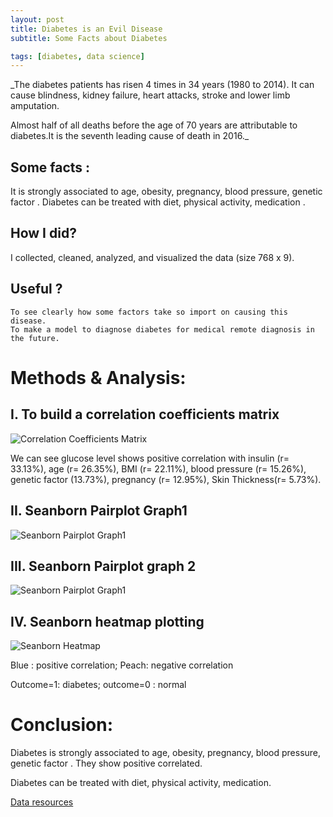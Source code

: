 ```yaml
---
layout: post
title: Diabetes is an Evil Disease
subtitle: Some Facts about Diabetes

tags: [diabetes, data science]
---
```


_The diabetes patients has risen 4 times in 34 years (1980 to 2014). It can cause blindness, kidney failure, heart attacks, stroke and lower limb amputation.

Almost half of all deaths before the age of 70 years are attributable to diabetes.It is the seventh leading cause of death in 2016._

## Some facts :

It is strongly associated to age, obesity, pregnancy, blood pressure, genetic factor . Diabetes can be treated with diet, physical activity, medication .

## How I did?

I collected, cleaned, analyzed, and visualized the data (size 768 x 9).

## Useful ?

    To see clearly how some factors take so import on causing this disease.
    To make a model to diagnose diabetes for medical remote diagnosis in the future.

# Methods & Analysis:

## I. To build a correlation coefficients matrix 
![Correlation Coefficients Matrix](https://miro.medium.com/max/879/1*Gzzi5g8u5bZPNswjcvVhyA.png)


We can see glucose level shows positive correlation with insulin (r= 33.13%), age (r= 26.35%), BMI (r= 22.11%), blood pressure (r= 15.26%), genetic factor (13.73%), pregnancy (r= 12.95%), Skin Thickness(r= 5.73%).

## II. Seanborn Pairplot Graph1
![Seanborn Pairplot Graph1](https://miro.medium.com/max/1144/1*uk3jEFXDZCeRybhasmW9iA.png)


## III. Seanborn Pairplot graph 2
![Seanborn Pairplot Graph1](https://miro.medium.com/max/1349/1*otYsp9K0m2JA04vvq4IlEw.png)

## IV. Seanborn heatmap plotting
![Seanborn Heatmap](https://miro.medium.com/max/350/1*ZFndad4dfp2xtRdywkz_0Q.png)

Blue : positive correlation; Peach: negative correlation

Outcome=1: diabetes; outcome=0 : normal



# Conclusion:

Diabetes is strongly associated to age, obesity, pregnancy, blood pressure, genetic factor . They show positive correlated.

Diabetes can be treated with diet, physical activity, medication.


[Data resources](https://data.world/anaozp/diabetes/workspace/file?filename=diabetes.csv)
